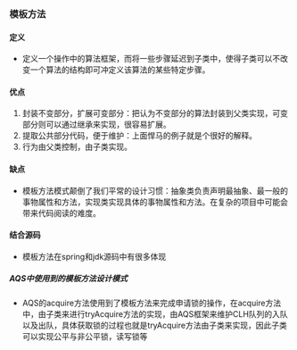 ### 模板方法

#### 定义

- 定义一个操作中的算法框架，而将一些步骤延迟到子类中，使得子类可以不改变一个算法的结构即可冲定义该算法的某些特定步骤。

#### 优点

1. 封装不变部分，扩展可变部分：把认为不变部分的算法封装到父类实现，可变部分则可以通过继承来实现，很容易扩展。
2. 提取公共部分代码，便于维护：上面悍马的例子就是个很好的解释。
3. 行为由父类控制，由子类实现。

#### 缺点

- 模板方法模式颠倒了我们平常的设计习惯：抽象类负责声明最抽象、最一般的事物属性和方法，实现类实现具体的事物属性和方法。在复杂的项目中可能会带来代码阅读的难度。



#### 结合源码

- 模板方法在spring和jdk源码中有很多体现

##### AQS中使用到的模板方法设计模式

- AQS的acquire方法使用到了模板方法来完成申请锁的操作，在acquire方法中，由子类来进行tryAcquire方法的实现，由AQS框架来维护CLH队列的入队以及出队，具体获取锁的过程也就是tryAcquire方法由子类来实现，因此子类可以实现公平与非公平锁，读写锁等